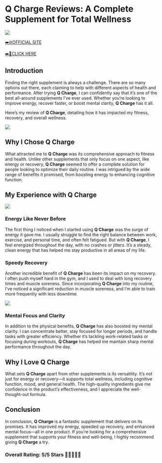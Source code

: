 # **Q Charge Reviews**: A Complete Supplement for Total Wellness

[![](https://static.vecteezy.com/system/resources/thumbnails/019/896/014/small/buy-now-gradient-button-with-cart-symbol-buy-now-illustration-png.png)](https://edetoop.top/lander/sugarpreland-1/qcharge.html) 

[➡️🌐OFFICIAL SITE](https://edetoop.top/lander/sugarpreland-1/qcharge.html) 

[➡️🔗CLICK HERE](https://edetoop.top/lander/sugarpreland-1/qcharge.html) 


## Introduction

Finding the right supplement is always a challenge. There are so many options out there, each claiming to help with different aspects of health and performance. After trying **Q Charge**, I can confidently say that it’s one of the best all-around supplements I’ve ever used. Whether you’re looking to improve energy, recover faster, or boost mental clarity, **Q Charge** has it all.

Here’s my review of **Q Charge**, detailing how it has impacted my fitness, recovery, and overall wellness.

[![](https://wallpapers.com/images/hd/red-order-now-button-udg4jcj4arvn8b0n-2.png)](https://edetoop.top/lander/sugarpreland-1/qcharge.html)  

## Why I Chose **Q Charge**

What attracted me to **Q Charge** was its comprehensive approach to fitness and health. Unlike other supplements that only focus on one aspect, like energy or recovery, **Q Charge** seemed to offer a complete solution for people looking to optimize their daily routine. I was intrigued by the wide range of benefits it promised, from boosting energy to enhancing cognitive function.

## My Experience with **Q Charge**

[![](https://static.vecteezy.com/system/resources/thumbnails/019/896/014/small/buy-now-gradient-button-with-cart-symbol-buy-now-illustration-png.png)](https://edetoop.top/lander/sugarpreland-1/qcharge.html)

### Energy Like Never Before

The first thing I noticed when I started using **Q Charge** was the surge of energy it gave me. I usually struggle to find the right balance between work, exercise, and personal time, and often felt fatigued. But with **Q Charge**, I feel energized throughout the day, with no crashes or jitters. It’s a steady, clean energy that has helped me stay productive in all areas of my life.

### Speedy Recovery

Another incredible benefit of **Q Charge** has been its impact on my recovery. I often push myself hard in the gym, and I used to deal with long recovery times and muscle soreness. Since incorporating **Q Charge** into my routine, I’ve noticed a significant reduction in muscle soreness, and I’m able to train more frequently with less downtime.

[![](https://wallpapers.com/images/hd/red-order-now-button-udg4jcj4arvn8b0n-2.png)](https://edetoop.top/lander/sugarpreland-1/qcharge.html)  

### Mental Focus and Clarity

In addition to the physical benefits, **Q Charge** has also boosted my mental clarity. I can concentrate better, stay focused for longer periods, and handle tasks with greater efficiency. Whether it’s tackling work-related tasks or focusing during workouts, **Q Charge** has helped me maintain sharp mental performance throughout the day.

## Why I Love **Q Charge**

What sets **Q Charge** apart from other supplements is its versatility. It’s not just for energy or recovery—it supports total wellness, including cognitive function, mood, and general health. The high-quality ingredients give me confidence in the product’s effectiveness, and I appreciate the well-thought-out formula.

## Conclusion

In conclusion, **Q Charge** is a fantastic supplement that delivers on its promises. It has improved my energy, speeded up recovery, and enhanced mental focus—all in one product. If you’re looking for a comprehensive supplement that supports your fitness and well-being, I highly recommend giving **Q Charge** a try.

### Overall Rating: 5/5 Stars 🌟🌟🌟🌟🌟
